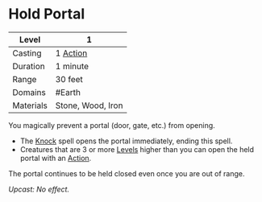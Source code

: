 # Hold Portal

| Level     | 1                                                  |
| --------- | -------------------------------------------------- |
| Casting   | 1 [Action](../../../../Game%20Structure/Action.md) |
| Duration  | 1 minute                                           |
| Range     | 30 feet                                            |
| Domains   | #Earth                                             |
| Materials | Stone, Wood, Iron                                  |

You magically prevent a portal (door, gate, etc.) from opening.  

- The [Knock](../Level%202/Knock.md) spell opens the portal immediately, ending this spell. 
- Creatures that are 3 or more [Levels](../../../../Player%20Character%20Components/Derived%20Statistics/Level.md) higher than you can open the held portal with an [Action](../../../../Game%20Structure/Action.md).

The portal continues to be held closed even once you are out of range.

*Upcast: No effect.*